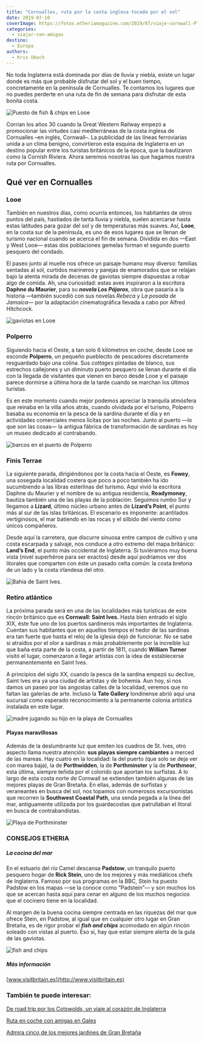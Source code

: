 ```yaml
---
title: "Cornualles, ruta por la costa inglesa tocada por el sol"
date: 2019-07-10
coverImage: https://fotos.etheriamagazine.com/2019/07/viaje-cornwall-Playa-Porthminster.jpg
categories: 
  - viajar-con-amigas
destino: 
  - Europa
authors: 
  - Kris Ubach
---
```


No toda Inglaterra está dominada por días de lluvia y niebla, existe un lugar donde es más que probable disfrutar del sol y el buen tiempo, concretamente en la península de Cornualles. Te contamos los lugares que no puedes perderte en una ruta de fin de semana para disfrutar de esta bonita costa.

![Puesto de fish & chips en Looe](https://fotos.etheriamagazine.com/2019/07/viaje-cornwall-Looe-2.jpg "Looe.")

Corrían los años 30 cuando la Great Western Railway empezó a promocionar las virtudes 
casi mediterráneas de la costa inglesa de Cornualles –en inglés, Cornwall–. La 
publicidad de las líneas ferroviarias unida a un clima benigno, convirtieron esta 
esquina de Inglaterra en un destino popular entre los turistas británicos de la época, 
que la bautizaron como la Cornish Riviera. Ahora seremos nosotras las que hagamos 
nuestra ruta por Cornualles. 

## Qué ver en Cornualles

### Looe

También en nuestros días, como ocurría entonces, los habitantes de otros puntos del 
país, hastiados de tanta lluvia y niebla, suelen acercarse hasta estas latitudes para 
gozar del sol y de temperaturas más suaves. Así, **Looe**, en la costa sur de la 
península, es uno de esos lugares que se llenan de turismo nacional cuando se acerca el 
fin de semana. Dividida en dos —East y West Looe— estas dos poblaciones gemelas forman 
el segundo puerto pesquero del condado. 

El paseo junto al muelle nos ofrece un paisaje humano muy diverso: familias sentadas al 
sol, curtidos marineros y parejas de enamorados que se relajan bajo la atenta mirada de 
decenas de gaviotas siempre dispuestas a robar algo de comida. Ah, una curiosidad: estas 
aves inspiraron a la escritora **Daphne du Maurier**, para su _**novela Los Pájaros**_, 
obra que pasaría a la historia —también sucedió con sus novelas _Rebeca_ y _La posada de 
Jamaica_— por la adaptación cinematográfica llevada a cabo por Alfred Hitchcock. 

![gaviotas en Looe](https://fotos.etheriamagazine.com/2019/07/viaje-cornwall-Looe.jpg "La vida transcurre tranquila en Looe.")

### Polperro

Siguiendo hacia el Oeste, a tan solo 6 kilómetros en coche, desde Looe se esconde 
**Polperro**, un pequeño pueblecito de pescadores discretamente resguardado bajo una 
colina. Sus _cottages_ pintadas de blanco, sus estrechos callejones y un diminuto puerto 
pesquero se llenan durante el día con la llegada de visitantes que vienen en barco desde 
Looe y el paisaje parece dormirse a última hora de la tarde cuando se marchan los 
últimos turistas. 

Es en este momento cuando mejor podemos apreciar la tranquila atmósfera que reinaba en 
la villa años atrás, cuando olvidada por el turismo, Polperro basaba su economía en la 
pesca de la sardina durante el día y en actividades comerciales menos lícitas por las 
noches. Junto al puerto —lo que son las cosas— la antigua fábrica de transformación de 
sardinas es hoy un museo dedicado al contrabando. 

![barcos en el puerto de Polperro](https://fotos.etheriamagazine.com/2019/07/viaje-cornwall-Polperro.jpg "Polperro.")

### Finis Terrae

La siguiente parada, dirigiéndonos por la costa hacia el Oeste, es **Fowey**, una 
sosegada localidad costera que poco a poco también ha ido sucumbiendo a las libras 
esterlinas del turismo. Aquí vivió la escritora Daphne du Maurier y el nombre de su 
antigua residencia, **Readymoney**, bautiza también una de las playas de la población. 
Seguimos rumbo Sur y llegamos a **Lizard**, último núcleo urbano antes de **Lizard’s 
Point**, el punto más al sur de las islas británicas. El escenario es imponente: 
acantilados vertiginosos, el mar batiendo en las rocas y el silbido del viento como 
únicos compañeros. 

Desde aquí la carretera, que discurre sinuosa entre campos de cultivo y una costa 
escarpada y salvaje, nos conduce a otro extremo del mapa británico: **Land’s End**, el 
punto más occidental de Inglaterra. Si tuviéramos muy buena vista (nivel superhéroe para 
ser exactos) desde aquí podríamos ver dos litorales que comparten con éste un pasado 
celta común: la costa bretona de un lado y la costa irlandesa del otro. 

![Bahía de Saint Ives.](https://fotos.etheriamagazine.com/2019/07/viaje-cornwall-bahia-ives.jpg "Bahía de Saint Ives.")

### Retiro atlántico

La próxima parada será en una de las localidades más turísticas de este rincón británico 
que es **Cornwall: Saint Ives.** Hasta bien entrado el siglo XIX, éste fue uno de los 
puertos sardineros más importantes de Inglaterra. Cuentan sus habitantes que en aquellos 
tiempos el hedor de las sardinas era tan fuerte que hasta el reloj de la iglesia dejó de 
funcionar. No se sabe si atraídos por el olor a sardinas o más probablemente por la 
increíble luz que baña esta parte de la costa, a partir de 1811, cuando **William 
Turner** visitó el lugar, comenzaron a llegar artistas con la idea de establecerse 
permanentemente en Saint Ives. 

A principios del siglo XX, cuando la pesca de la sardina empezó su declive, Saint Ives 
era ya una ciudad de artistas y de bohemia. Aun hoy, si nos damos un paseo por las 
angostas calles de la localidad, veremos que no faltan las galerías de arte. Incluso la 
**Tate Gallery** londinense abrió aquí una sucursal como esperado reconocimiento a la 
permanente colonia artística instalada en este lugar. 

![madre jugando su hijo en la playa de Cornualles](https://fotos.etheriamagazine.com/2019/07/viaje-cornwall-Saint-Michael.jpg "Saint Michael, en la península de Cornualles, se convierte en una isla cuando sube la marea.")

#### Playas maravillosas

Además de la deslumbrante luz que emiten los cuadros de St. Ives, otro aspecto llama 
nuestra atención: **sus playas siempre cambiantes** a merced de las mareas. Hay cuatro 
en la localidad: la del puerto (que solo se deja ver con marea baja), la de 
**Porthwidden**, la de **Porthminster** y la de **Porthmeor**, esta última, siempre 
teñida por el colorido que aportan los surfistas. A lo largo de esta costa norte de 
Cornwall se extienden también algunas de las mejores playas de Gran Bretaña. En ellas, 
además de surfistas y veraneantes en busca del sol, nos topamos con numerosos 
excursionistas que recorren la **Southwest Coastal Path**, una senda pegada a la línea 
del mar, antiguamente utilizada por los guardacostas que patrullaban el litoral en busca 
de contrabandistas. 

![Playa de Porthminster](https://fotos.etheriamagazine.com/2019/07/viaje-cornwall-Playa-Porthminster.jpg "Playa de Porthminster.")

### CONSEJOS ETHERIA

##### La cocina del mar

En el estuario del río Camel descansa **Padstow**, un tranquilo puerto pesquero hogar de 
**Rick Stein**, uno de los mejores y más mediáticos chefs de Inglaterra. Famoso por sus 
programas en la BBC, Stein ha puesto Padstow en los mapas —se la conoce como “Padstein”— 
y son muchos los que se acercan hasta aquí para cenar en alguno de los muchos negocios 
que el cocinero tiene en la localidad. 

Al margen de la buena cocina siempre centrada en las riquezas del mar que ofrece Stein, 
en Padstow, al igual que en cualquier otro lugar en Gran Bretaña, es de rigor probar el 
_**fish and chips**_ acomodado en algún rincón soleado con vistas al puerto. Eso sí, hay 
que estar siempre alerta de la gula de las gaviotas. 

![fish and chips](https://fotos.etheriamagazine.com/2019/07/fish-chips-inglaterra.jpg "Fish and chips, no es alta cocina pero hay que comerlo si vas a Inglaterra.")

##### Más información

[www.visitbritain.es](http://www.visitbritain.es) 

### También te puede interesar:

[De road trip por los Cotswolds, un viaje al corazón de 
Inglaterra](https://etheriamagazine.com/2019/08/08/de-road-trip-por-los-cotswolds-un-viaje-al-corazon-de-inglaterra/) 

[Ruta en coche con amigas en 
Gales](https://etheriamagazine.com/2019/08/23/viajar-con-amigas-ruta-coche-gales/) 

[Admira cinco de los mejores jardines de Gran 
Bretaña](https://etheriamagazine.com/2021/04/22/los-mejores-jardines-de-gran-bretana/)

